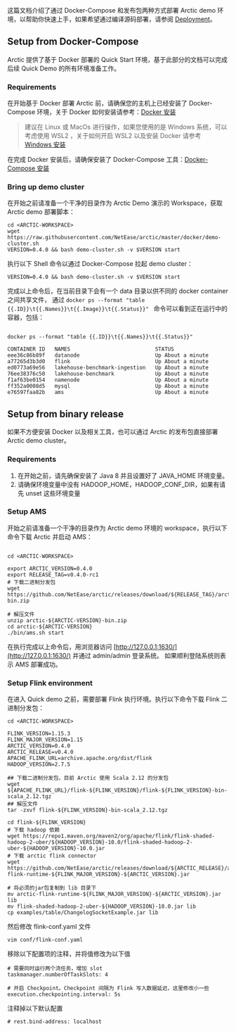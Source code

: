 这篇文档介绍了通过 Docker-Compose 和发布包两种方式部署 Arctic demo 环境，以帮助你快速上手，如果希望通过编译源码部署，请参阅 [Deployment](../guides/deployment.md)。

## Setup from Docker-Compose

Arctic 提供了基于 Docker 部署的 Quick Start 环境，基于此部分的文档可以完成后续 Quick Demo 的所有环境准备工作。

### Requirements

在开始基于 Docker 部署 Arctic 前，请确保您的主机上已经安装了 Docker-Compose 环境，关于 Docker 如何安装请参考：[Docker 安装](https://docs.docker.com/get-docker/)

> 建议在 Linux 或 MacOs 进行操作，如果您使用的是 Windows 系统，可以考虑使用 WSL2 ，关于如何开启 WSL2 以及安装 Docker 
> 请参考 [Windows 安装](https://docs.docker.com/desktop/install/windows-install/)

在完成 Docker 安装后，请确保安装了 Docker-Compose 工具：[Docker-Compose 安装](https://github.com/docker/compose-cli/blob/main/INSTALL.md)

### Bring up demo cluster

在开始之前请准备一个干净的目录作为 Arctic Demo 演示的 Workspace，获取 Arctic demo 部署脚本：

```shell
cd <ARCTIC-WORKSPACE>
wget https://raw.githubusercontent.com/NetEase/arctic/master/docker/demo-cluster.sh
VERSION=0.4.0 && bash demo-cluster.sh -v $VERSION start
```

执行以下 Shell 命令以通过 Docker-Compose 拉起 demo cluster：

```shell
VERSION=0.4.0 && bash demo-cluster.sh -v $VERSION start
```

完成以上命令后，在当前目录下会有一个 data 目录以供不同的 docker container 之间共享文件，
通过 `docker ps --format "table {{.ID}}\t{{.Names}}\t{{.Image}}\t{{.Status}}" ` 命令可以看到正在运行中的容器，包括：

```shell

docker ps --format "table {{.ID}}\t{{.Names}}\t{{.Status}}"

CONTAINER ID   NAMES                           STATUS
eee36c86b89f   datanode                        Up About a minute
a77265d3b3d0   flink                           Up About a minute
ed0773a69e56   lakehouse-benchmark-ingestion   Up About a minute
76ee38376c50   lakehouse-benchmark             Up About a minute
f1af63be0154   namenode                        Up About a minute
ff352a0008d5   mysql                           Up About a minute
e76597faa82b   ams                             Up About a minute
```

## Setup from binary release

如果不方便安装 Docker 以及相关工具，也可以通过 Arctic 的发布包直接部署 Arctic demo cluster。

### Requirements

1. 在开始之前，请先确保安装了 Java 8 并且设置好了 JAVA_HOME 环境变量。
2. 请确保环境变量中没有 HADOOP_HOME，HADOOP_CONF_DIR，如果有请先 unset 这些环境变量

### Setup AMS

开始之前请准备一个干净的目录作为 Arctic demo 环境的 workspace，执行以下命令下载 Arctic 并启动 AMS：

```shell

cd <ARCTIC-WORKSPACE>

export ARCTIC_VERSION=0.4.0
export RELEASE_TAG=v0.4.0-rc1
# 下载二进制分发包
wget https://github.com/NetEase/arctic/releases/download/${RELEASE_TAG}/arctic-${ARCTIC_VERSION}-bin.zip

# 解压文件
unzip arctic-${ARCTIC-VERSION}-bin.zip
cd arctic-${ARCTIC-VERSION}
./bin/ams.sh start
```

在执行完成以上命令后，用浏览器访问 [http://127.0.0.1:1630/](http://127.0.0.1:1630/) 并通过 admin/admin 登录系统。
如果顺利登陆系统则表示 AMS 部署成功。

### Setup Flink environment

在进入 Quick demo 之前，需要部署 Flink 执行环境。执行以下命令下载 Flink 二进制分发包：


```shell
cd <ARCTIC-WORKSPACE>

FLINK_VERSION=1.15.3
FLINK_MAJOR_VERSION=1.15
ARCTIC_VERSION=0.4.0
ARCTIC_RELEASE=v0.4.0
APACHE_FLINK_URL=archive.apache.org/dist/flink
HADOOP_VERSION=2.7.5

## 下载二进制分发包，目前 Arctic 使用 Scala 2.12 的分发包
wget ${APACHE_FLINK_URL}/flink-${FLINK_VERSION}/flink-${FLINK_VERSION}-bin-scala_2.12.tgz
## 解压文件
tar -zxvf flink-${FLINK_VERSION}-bin-scala_2.12.tgz

cd flink-${FLINK_VERSION}
# 下载 hadoop 依赖
wget https://repo1.maven.org/maven2/org/apache/flink/flink-shaded-hadoop-2-uber/${HADOOP_VERSION}-10.0/flink-shaded-hadoop-2-uber-${HADOOP_VERSION}-10.0.jar
# 下载 arctic flink connector
wget https://github.com/NetEase/arctic/releases/download/${ARCTIC_RELEASE}/arctic-flink-runtime-${FLINK_MAJOR_VERSION}-${ARCTIC_VERSION}.jar

# 将必须的jar包复制到 lib 目录下
mv arctic-flink-runtime-${FLINK_MAJOR_VERSION}-${ARCTIC_VERSION}.jar lib
mv flink-shaded-hadoop-2-uber-${HADOOP_VERSION}-10.0.jar lib
cp examples/table/ChangelogSocketExample.jar lib
```

然后修改 flink-conf.yaml 文件

```shell
vim conf/flink-conf.yaml
```

移除以下配置项的注释，并将值修改为以下值

```shell
# 需要同时运行两个流任务，增加 slot
taskmanager.numberOfTaskSlots: 4

# 开启 Checkpoint。Checkpoint 间隔为 Flink 写入数据延迟，这里修改小一些
execution.checkpointing.interval: 5s
```

注释掉以下默认配置

```shell
# rest.bind-address: localhost
```


